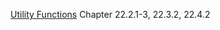 [Utility Functions](probabilistic_graphical_models/4.1.2-Act-Dec-Utility.pdf) Chapter 22.2.1-3, 22.3.2, 22.4.2
